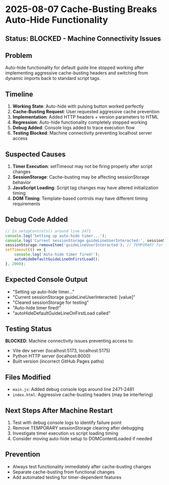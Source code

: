 # 2025-08-07 Cache-Busting Breaks Auto-Hide Functionality

## Status: BLOCKED - Machine Connectivity Issues

## Problem
Auto-hide functionality for default guide line stopped working after implementing aggressive cache-busting headers and switching from dynamic imports back to standard script tags.

## Timeline
1. **Working State**: Auto-hide with pulsing button worked perfectly
2. **Cache-Busting Request**: User requested aggressive cache prevention
3. **Implementation**: Added HTTP headers + version parameters to HTML
4. **Regression**: Auto-hide functionality completely stopped working
5. **Debug Added**: Console logs added to trace execution flow
6. **Testing Blocked**: Machine connectivity preventing localhost server access

## Suspected Causes
1. **Timer Execution**: setTimeout may not be firing properly after script changes
2. **SessionStorage**: Cache-busting may be affecting sessionStorage behavior  
3. **JavaScript Loading**: Script tag changes may have altered initialization timing
4. **DOM Timing**: Template-based controls may have different timing requirements

## Debug Code Added
```javascript
// In setupControls() around line 2471
console.log('Setting up auto-hide timer...');
console.log('Current sessionStorage guideLineUserInteracted:', sessionStorage.getItem('guideLineUserInteracted'));
sessionStorage.removeItem('guideLineUserInteracted'); // TEMPORARY for testing
setTimeout(() => {
    console.log('Auto-hide timer fired!');
    autoHideDefaultGuideLineOnFirstLoad();
}, 2000);
```

## Expected Console Output
- "Setting up auto-hide timer..."
- "Current sessionStorage guideLineUserInteracted: [value]"
- "Cleared sessionStorage for testing" 
- "Auto-hide timer fired!"
- "autoHideDefaultGuideLineOnFirstLoad called"

## Testing Status
**BLOCKED**: Machine connectivity issues preventing access to:
- Vite dev server (localhost:5173, localhost:5175)
- Python HTTP server (localhost:8000)
- Built version (incorrect GitHub Pages paths)

## Files Modified
- `main.js`: Added debug console logs around line 2471-2481
- `index.html`: Aggressive cache-busting headers (may be interfering)

## Next Steps After Machine Restart
1. Test with debug console logs to identify failure point
2. Remove TEMPORARY sessionStorage clearing after debugging
3. Investigate timer execution vs script loading timing
4. Consider moving auto-hide setup to DOMContentLoaded if needed

## Prevention
- Always test functionality immediately after cache-busting changes
- Separate cache-busting from functional changes
- Add automated testing for timer-dependent features